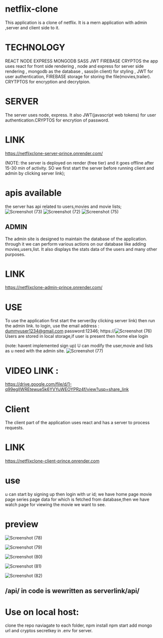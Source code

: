 # netflix-clone
This application is a clone of netflix.
It is a mern application with admin ,server and client side to it.

# TECHNOLOGY 
REACT NODE EXPRESS MONGODB SASS JWT FIREBASE CRYPTOS
the app uses react for front side rendering ,
node and express  for server side rendering ,
mongodb as the database ,
sass(in client) for styling ,
JWT for user authentication,
FIREBASE storage for storing the file(movies,trailer).
CRYTPTOS for encryption and decrytpion.

# SERVER 
The server uses node, express. It also JWT(javascript web tokens) for user authentication.CRYPTOS for encrytion of password.
# LINK 
https://netflixclone-server-prince.onrender.com/

(NOTE: the server is deployed on render (free tier) and it goes offline after 15-30 min of activity.
SO we first start the server before running client and admin by clicking server link);
# apis available 
the server has api related to  users,movies and movie lists;
![Screenshot (73)](https://user-images.githubusercontent.com/115965811/237011844-cbb78852-1df7-485d-a143-b6321966c242.png)
![Screenshot (72)](https://user-images.githubusercontent.com/115965811/237011874-ded408df-e254-4eba-a16b-b764b7b14d89.png)
![Screenshot (75)](https://user-images.githubusercontent.com/115965811/237023259-f60662e7-3c1b-4d74-824f-8d8c17d41aa9.png)




## ADMIN 
The admin site is designed to maintain the database of the application.
through it we can perform various actions on our database like adding movies,users,list.
It also displays the stats data of the users and many other purposes.

# LINK 
https://netflixclone-admin-prince.onrender.com/

# USE 
To use the application first start the server(by clicking server link) then run the admin link.
to login,
 use the email address : dummyuser1234@gmail.com
password:12346;
https://![Screenshot (76)](https://user-images.githubusercontent.com/115965811/237015726-f31f0729-a644-4e21-8b7b-b9f50c36acaf.png)
Users are stored in local storage,if user is present then home else login 

(note: havent implemented sign up)
U can modify the user,movie and lists as u need with the admin site.
![Screenshot (77)](https://user-images.githubusercontent.com/115965811/237016159-59267baf-ac6b-4a51-a1fd-8388f590ee75.png)

# VIDEO LINK :
https://drive.google.com/file/d/1-q99egIlWREtewue5k6YVYuWEOYPRz4f/view?usp=share_link
# Client 
The client part of the application uses react and has a server to process requests.
# LINK 
https://netflixclone-client-prince.onrender.com

# use
u can start by signing up then login with ur id;
we have home page movie page series page data for which is fetched from database,then we have watch page for viewing the movie we want to see.

# preview 



![Screenshot (78)](https://user-images.githubusercontent.com/115965811/237024758-761a7c62-e8c8-406c-a660-c4b0d0936630.png)


![Screenshot (79)](https://user-images.githubusercontent.com/115965811/237024767-0ee36e81-8277-4de0-aefe-02567948cd77.png)

![Screenshot (80)](https://user-images.githubusercontent.com/115965811/237024780-ffb98191-c70a-46fe-8b23-99321bcdcb10.png)

![Screenshot (81)](https://user-images.githubusercontent.com/115965811/237024802-ba89b394-f5e7-47af-bdae-aa3f5fa69ff4.png)


![Screenshot (82)](https://user-images.githubusercontent.com/115965811/237024814-901436fd-9662-4137-b252-7d46c1e4b88d.png)

## /api/ in code is wewritten as serverlink/api/
# Use on local host:
clone the repo
naviagate to each folder,
npm install 
npm start
add mongo url and cryptos secretkey in .env for server.
